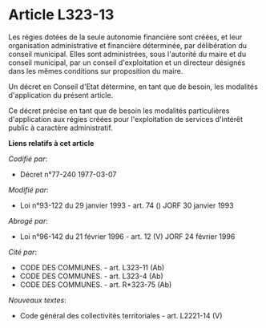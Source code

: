 # Article L323-13

Les régies dotées de la seule autonomie financière sont créées, et leur organisation administrative et financière déterminée,
par délibération du conseil municipal. Elles sont administrées, sous l'autorité du maire et du conseil municipal, par un
conseil d'exploitation et un directeur désignés dans les mêmes conditions sur proposition du maire.

Un décret en Conseil d'Etat détermine, en tant que de besoin, les modalités d'application du présent article.

Ce décret précise en tant que de besoin les modalités particulières d'application aux régies créées pour l'exploitation de
services d'intérêt public à caractère administratif.

**Liens relatifs à cet article**

_Codifié par_:

  - Décret n°77-240 1977-03-07

_Modifié par_:

  - Loi n°93-122 du 29 janvier 1993 - art. 74 () JORF 30 janvier 1993

_Abrogé par_:

  - Loi n°96-142 du 21 février 1996 - art. 12 (V) JORF 24 février 1996

_Cité par_:

  - CODE DES COMMUNES. - art. L323-11 (Ab)
  - CODE DES COMMUNES. - art. L323-4 (Ab)
  - CODE DES COMMUNES. - art. R*323-75 (Ab)

_Nouveaux textes_:

  - Code général des collectivités territoriales - art. L2221-14 (V)
